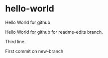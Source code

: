 # hello-world
Hello World for github

Hello World for github for readme-edits branch.

Third line.

First commit on new-branch
